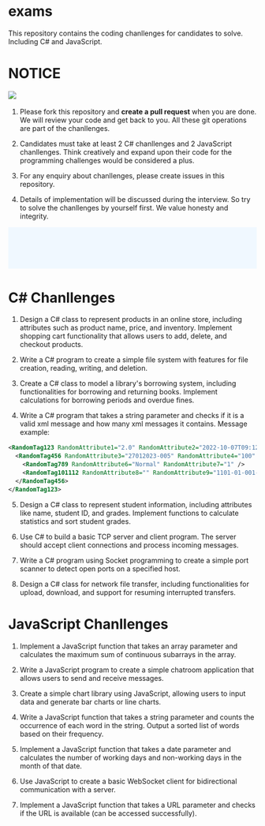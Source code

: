 # exams

This repository contains the coding chanllenges for candidates to solve. Including C# and JavaScript.

# NOTICE

<img src="images/pullrequest.gif" >

1. Please fork this repository and **create a pull request** when you are done. We will review your code and get back to you. All these git operations are part of the chanllenges.

2. Candidates must take at least 2 C# chanllenges and 2 JavaScript chanllenges. Think creatively and expand upon their code for the programming challenges would be considered a plus.

3. For any enquiry about chanllenges, please create issues in this repository.

4. Details of implementation will be discussed during the interview. So try to solve the chanllenges by yourself first. We value honesty and integrity.

<img src="images/coding.svg" >

# C# Chanllenges

1. Design a C# class to represent products in an online store, including attributes such as product name, price, and inventory. Implement shopping cart functionality that allows users to add, delete, and checkout products.

2. Write a C# program to create a simple file system with features for file creation, reading, writing, and deletion.

3. Create a C# class to model a library's borrowing system, including functionalities for borrowing and returning books. Implement calculations for borrowing periods and overdue fines.

4. Write a C# program that takes a string parameter and checks if it is a valid xml message and how many xml messages it contains. Message example:

```xml
<RandomTag123 RandomAttribute1="2.0" RandomAttribute2="2022-10-07T09:12:41Z">
  <RandomTag456 RandomAttribute3="27012023-005" RandomAttribute4="100" RandomAttribute5="999">
    <RandomTag789 RandomAttribute6="Normal" RandomAttribute7="1" />
    <RandomTag101112 RandomAttribute8="" RandomAttribute9="1101-01-001-A0001A01-R" RandomAttribute10="0" RandomAttribute11="1" RandomAttribute12="2022-11-11" />
  </RandomTag456>
</RandomTag123>
```

5. Design a C# class to represent student information, including attributes like name, student ID, and grades. Implement functions to calculate statistics and sort student grades.

6. Use C# to build a basic TCP server and client program. The server should accept client connections and process incoming messages.

7. Write a C# program using Socket programming to create a simple port scanner to detect open ports on a specified host.

8. Design a C# class for network file transfer, including functionalities for upload, download, and support for resuming interrupted transfers.


# JavaScript Chanllenges

1. Implement a JavaScript function that takes an array parameter and calculates the maximum sum of continuous subarrays in the array.

2. Write a JavaScript program to create a simple chatroom application that allows users to send and receive messages.

3. Create a simple chart library using JavaScript, allowing users to input data and generate bar charts or line charts.

4. Write a JavaScript function that takes a string parameter and counts the occurrence of each word in the string. Output a sorted list of words based on their frequency.

5. Implement a JavaScript function that takes a date parameter and calculates the number of working days and non-working days in the month of that date.

6. Use JavaScript to create a basic WebSocket client for bidirectional communication with a server.

7. Implement a JavaScript function that takes a URL parameter and checks if the URL is available (can be accessed successfully).
